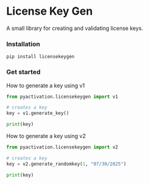 # License Key Gen
A small library for creating and validating license keys.

### Installation
```
pip install licensekeygen
```

### Get started
How to generate a key using v1

```Python
from pyactivation.licensekeygen import v1

# creates a key
key = v1.generate_key()

print(key)
```

How to generate a key using v2

```Python
from pyactivation.licensekeygen import v2

# creates a key
key = v2.generate_randomkey(1, "07/30/2025")

print(key)
```